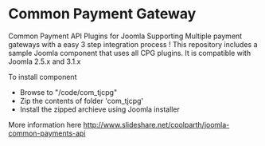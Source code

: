 Common Payment Gateway
=============================================

Common Payment API Plugins for Joomla Supporting Multiple payment gateways with a easy 3 step integration process ! This repository includes a sample Joomla component that uses all CPG plugins. It is compatible with Joomla 2.5.x and 3.1.x

To install component
- Browse to "/code/com_tjcpg"
- Zip the contents of folder 'com_tjcpg'
- Install the zipped archieve using Joomla installer


More information here http://www.slideshare.net/coolparth/joomla-common-payments-api
